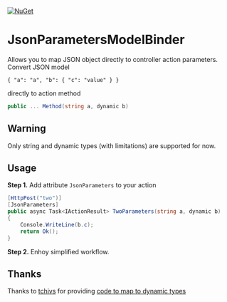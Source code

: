 [![NuGet](https://img.shields.io/nuget/v/JsonParametersModelBinder)](https://www.nuget.org/packages/JsonParametersModelBinder/1.0.0)
# JsonParametersModelBinder
Allows you to map JSON object directly to controller action parameters.
Convert JSON model 
```
{ "a": "a", "b": { "c": "value" } }
``` 
directly to action method
```C#
public ... Method(string a, dynamic b)
```

## Warning ##
Only string and dynamic types (with limitations) are supported for now.

## Usage
**Step 1.**
Add attribute `JsonParameters` to your action
```C#
[HttpPost("two")]
[JsonParameters]
public async Task<IActionResult> TwoParameters(string a, dynamic b)
{
    Console.WriteLine(b.c);
    return Ok();
}
```
**Step 2.**
Enhoy simplified workflow.

## Thanks
Thanks to [tchivs](https://github.com/tchivs) for providing [code to map to dynamic types](https://github.com/dotnet/runtime/issues/29690#issuecomment-571969037)
